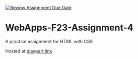 [![Review Assignment Due Date](https://classroom.github.com/assets/deadline-readme-button-24ddc0f5d75046c5622901739e7c5dd533143b0c8e959d652212380cedb1ea36.svg)](https://classroom.github.com/a/4tKarLeg)
# WebApps-F23-Assignment-4
A practice assignment for HTML with CSS

Hosted at [playpart link]( https://44-563-webapps-f23.github.io/44563-webapps-f23-assignment4-Prameela2511/playpart.html)